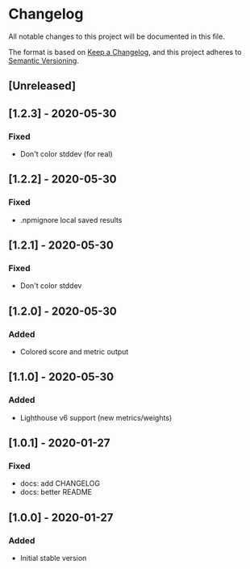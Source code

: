 # Changelog
All notable changes to this project will be documented in this file.

The format is based on [Keep a Changelog](https://keepachangelog.com/en/1.0.0/),
and this project adheres to [Semantic Versioning](https://semver.org/spec/v2.0.0.html).

## [Unreleased]

## [1.2.3] - 2020-05-30
### Fixed
- Don't color stddev (for real)

## [1.2.2] - 2020-05-30
### Fixed
- .npmignore local saved results

## [1.2.1] - 2020-05-30
### Fixed
- Don't color stddev

## [1.2.0] - 2020-05-30
### Added
- Colored score and metric output

## [1.1.0] - 2020-05-30
### Added
- Lighthouse v6 support (new metrics/weights)

## [1.0.1] - 2020-01-27
### Fixed
- docs: add CHANGELOG
- docs: better README

## [1.0.0] - 2020-01-27
### Added
- Initial stable version
